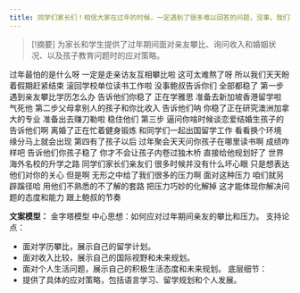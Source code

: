 ```yaml
---
title: 同学们家长们！相信大家在过年的时候，一定遇到了很多难以回答的问题，没事，我们可以从容应对！教育 
---
```

 > [!摘要]
为家长和学生提供了过年期间面对亲友攀比、询问收入和婚姻状况、以及孩子教育问题时的应对策略。

过年最怕的是什么呀
一定是走亲访友互相攀比啦
这可太难熬了呀
所以我们天天盼着假期赶紧结束
滚回学校单位读书工作啦
没事鲍叔告诉你们
全部都稳了
第一步遇到亲友攀比学历怎么办
告诉他们你稳了
正在学雅思
准备去新加坡香港留学啦
气死他
第二步父母拿别人的孩子和你比收入
告诉他们呐
你稳了正在研究澳洲加拿大的专业
准备出去赚刀勒啦
稳住他们
第三步
逼问你啥时候谈恋爱结婚生孩子的
告诉他们啊
离婚了正在忙着健身锻炼
和同学们一起出国留学工作
看看换个环境
缘分马上就会出现
第四有了孩子以后
过年聚会天天问你孩子在哪里读书啊
成绩咋样吧
告诉他们你孩子稳了
你才不会让孩子内卷过独木桥
直接给他规划好了
世界海外名校的升学之路
同学们家长们亲友们
很多时候并没有什么坏心眼
只是想表达他们对你的关心
但是啊
无形之中给了我们很多的压力啊
面对这种压力
咱们就另辟蹊径哈
用他们不熟悉的不了解的套路
把压力巧妙的化解掉
这才能体现你解决问题的态度和能力
跟上鲍叔的节奏

**文案模型：**
金字塔模型
中心思想：如何应对过年期间亲友的攀比和压力。
支持论点：
  - 面对学历攀比，展示自己的留学计划。
  - 面对收入比较，展示自己的国际视野和未来规划。
  - 面对个人生活问题，展示自己的积极生活态度和未来规划。
底层细节：
  - 提供了具体的应对策略，包括语言学习、留学规划和个人发展。
